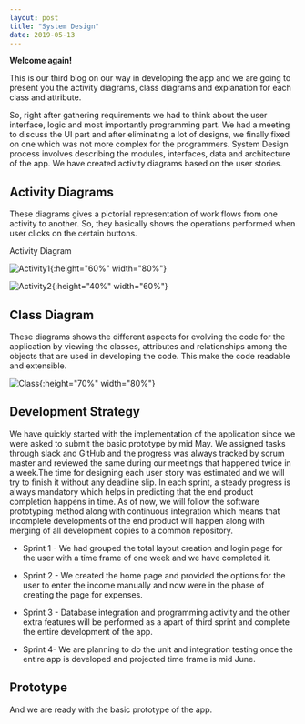 ```yaml
---
layout: post
title: "System Design"
date: 2019-05-13
---
```


**Welcome again!**

This is our third blog on our way in developing the app and we are going to present you the activity diagrams, class diagrams and explanation for each class and attribute. 

So, right after gathering requirements we had to think about the user interface, logic and most importantly programming part. We had a meeting to discuss the UI part and after eliminating a lot of designs, we finally fixed on one which was not more complex for the programmers. System Design process involves describing the modules, interfaces, data and architecture of the app. We have created activity diagrams based on the user stories.

## Activity Diagrams

These diagrams gives a pictorial representation of work flows from one activity to another. So, they basically shows the operations performed when user clicks on the certain buttons.

Activity Diagram

![Activity1]({{site.baseurl}}/images/Activity1.png "Activity1"){:height="60%" width="80%"}

![Activity2]({{site.baseurl}}/images/Activity2.jpeg "Activity2"){:height="40%" width="60%"}

## Class Diagram

These diagrams shows the different aspects for evolving the code for the application by viewing the classes, attributes and relationships among the objects that are used in developing the code. This make the code readable and extensible.

![Class]({{site.baseurl}}/images/Class.png "Class Diagram"){:height="70%" width="80%"}

## Development Strategy

We have quickly started with the implementation of the application since we were asked to submit the basic prototype by mid May. We assigned tasks through slack and GitHub and the progress was always tracked by scrum master and reviewed the same during our meetings that happened twice in a week.The time for designing each user story was estimated and we will try to finish it without any deadline slip. In each sprint, a steady progress is always mandatory which helps in predicting that the end product completion happens in time. As of now, we will follow the software prototyping method along with continuous integration which means that incomplete developments of the end product will happen along with merging of all development copies to a common repository.

* Sprint 1 - We had grouped the total layout creation and login page for the user with a time frame of one week and we have completed it. 

* Sprint 2 - We created the home page and provided the options for the user to enter the income manually and now were in the phase of creating the page for expenses.

* Sprint 3 - Database integration and programming activity and the other extra features will be performed as a apart of third sprint and complete the entire development of the app.

* Sprint 4- We are planning to do the unit and integration testing once the entire app is developed and projected time frame is mid June.

## Prototype

And we are ready with the basic prototype of the app.

